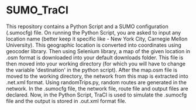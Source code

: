 # SUMO_TraCI
This repository contains a Python Script and a SUMO configuration (.sumocfg) file. On running the Python Script, you are asked to input any location name (better keep it specific like - New York City, Carnegie Mellon University). This geographic location is converted into coordinates using geocoder library. Then using Selenium library, a map of the given location in .osm format is downloaded into your default downloads folder. This file is then moved into your working directory (for which you will have to change the variable 'destination' in the python script). After the map.osm file is moved to the working directory, the network from this map is extracted into .net.xml format. Using randomTrips.py, random routes are generated in the network. In the .sumocfg file, the network file, route file and output files are declared. Now, in the Python Script, TraCI is used to simulate the .sumocfg file and the output is stored in .out.xml format file.
